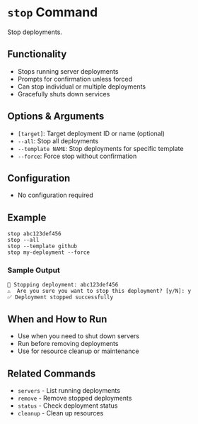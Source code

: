# `stop` Command

Stop deployments.

## Functionality
- Stops running server deployments
- Prompts for confirmation unless forced
- Can stop individual or multiple deployments
- Gracefully shuts down services

## Options & Arguments
- `[target]`: Target deployment ID or name (optional)
- `--all`: Stop all deployments
- `--template NAME`: Stop deployments for specific template
- `--force`: Force stop without confirmation

## Configuration
- No configuration required

## Example
```
stop abc123def456
stop --all
stop --template github
stop my-deployment --force
```

### Sample Output
```
🛑 Stopping deployment: abc123def456
⚠️  Are you sure you want to stop this deployment? [y/N]: y
✅ Deployment stopped successfully
```

## When and How to Run
- Use when you need to shut down servers
- Run before removing deployments
- Use for resource cleanup or maintenance

## Related Commands
- `servers` - List running deployments
- `remove` - Remove stopped deployments
- `status` - Check deployment status
- `cleanup` - Clean up resources
